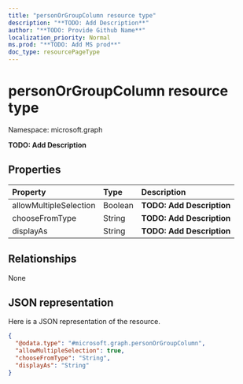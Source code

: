 ```yaml
---
title: "personOrGroupColumn resource type"
description: "**TODO: Add Description**"
author: "**TODO: Provide Github Name**"
localization_priority: Normal
ms.prod: "**TODO: Add MS prod**"
doc_type: resourcePageType
---
```


# personOrGroupColumn resource type


Namespace: microsoft.graph

**TODO: Add Description**

## Properties
|Property|Type|Description|
|:---|:---|:---|
|allowMultipleSelection|Boolean|**TODO: Add Description**|
|chooseFromType|String|**TODO: Add Description**|
|displayAs|String|**TODO: Add Description**|

## Relationships
None

## JSON representation
Here is a JSON representation of the resource.
<!-- {
  "blockType": "resource",
  "@odata.type": "microsoft.graph.personOrGroupColumn"
}
-->
``` json
{
  "@odata.type": "#microsoft.graph.personOrGroupColumn",
  "allowMultipleSelection": true,
  "chooseFromType": "String",
  "displayAs": "String"
}
```


